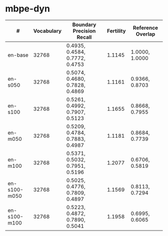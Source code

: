 # mbpe-dyn

| #            | Vocabulary | Boundary Precision Recall      | Fertility | Reference Overlap |
|--------------|------------|--------------------------------|-----------|-------------------|
| en-base      | 32768      | 0.4935, 0.4584, 0.7772, 0.4753 | 1.1145    | 1.0000, 1.0000    |
| en-s050      | 32768      | 0.5074, 0.4680, 0.7828, 0.4869 | 1.1161    | 0.9366, 0.8703    |
| en-s100      | 32768      | 0.5261, 0.4992, 0.7907, 0.5123 | 1.1655    | 0.8668, 0.7955    |
| en-m050      | 32768      | 0.5209, 0.4784, 0.7883, 0.4987 | 1.1181    | 0.8684, 0.7739    |
| en-m100      | 32768      | 0.5371, 0.5032, 0.7951, 0.5196 | 1.2077    | 0.6706, 0.5819    |
| en-s100-m050 | 32768      | 0.5025, 0.4776, 0.7809, 0.4897 | 1.1569    | 0.8113, 0.7294    |
| en-s100-m100 | 32768      | 0.5223, 0.4872, 0.7890, 0.5041 | 1.1958    | 0.6995, 0.6065    |

